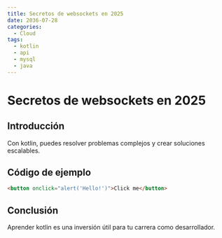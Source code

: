 ```yaml
---
title: Secretos de websockets en 2025
date: 2036-07-28
categories:
  - Cloud
tags:
  - kotlin
  - api
  - mysql
  - java
---
```


# Secretos de websockets en 2025

## Introducción

Con kotlin, puedes resolver problemas complejos y crear soluciones escalables.

## Código de ejemplo

```html
<button onclick="alert('Hello!')">Click me</button>
```

## Conclusión

Aprender kotlin es una inversión útil para tu carrera como desarrollador.
